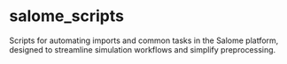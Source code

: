 # salome_scripts
Scripts for automating imports and common tasks in the Salome platform, designed to streamline simulation workflows and simplify preprocessing.
